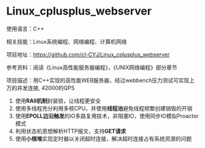 # Linux_cplusplus_webserver

使用语言：C++

相关技能：Linux系统编程、网络编程、计算机网络

项目地址：https://github.com/cl-CYJ/Linux_cplusplus_webserver

参考资料：阅读《Linux高性能服务器编程》，《UNIX网络编程》部分章节

项目描述：用C++实现的高性能WEB服务器，经过webbench压力测试可实现上万的并发连接, 42000的QPS

1. 使用**RAII机制**封装锁，让线程更安全
2. 使用多线程充分利用多核CPU，并使用**线程池**避免线程频繁创建销毁的开销
3. 使用**EPOLL边沿触发**的IO多路复用技术，非阻塞IO，使用同步IO模拟Proactor模式
4. 利用状态机思想解析HTTP报文，支持**GET请求**
5. 使用**小根堆**实现定时器以关闭超时连接，解决超时连接占有系统资源的问题
